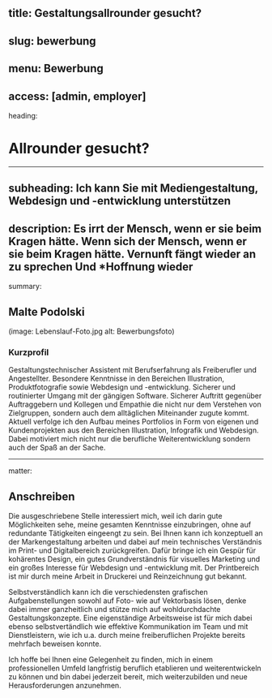 title: Gestaltungsallrounder gesucht?
----
slug: bewerbung
----
menu: Bewerbung
----
access: [admin, employer]
----
heading:
# Allrounder gesucht?
----
subheading:
Ich kann Sie mit Mediengestaltung, Webdesign und -entwicklung unterstützen
----
description:
Es irrt der Mensch, wenn er sie beim Kragen hätte. Wenn sich der Mensch, wenn er sie beim Kragen hätte. Vernunft fängt wieder an zu sprechen Und *Hoffnung wieder
----
summary:

## Malte Podolski

(image: Lebenslauf-Foto.jpg alt: Bewerbungsfoto)

### Kurzprofil
Gestaltungstechnischer Assistent mit Berufserfahrung als Freiberufler und Angestellter. Besondere Kenntnisse in den Bereichen Illustration, Produktfotografie sowie Webdesign und -entwicklung. Sicherer und routinierter Umgang mit der gängigen Software. Sicherer Auftritt gegenüber Auftraggebern und Kollegen und Empathie die nicht nur dem Verstehen von Zielgruppen, sondern auch dem alltäglichen Miteinander zugute kommt. Aktuell verfolge ich den Aufbau meines Portfolios in Form von eigenen und Kundenprojekten aus den Bereichen Illustration, Infografik und Webdesign. Dabei motiviert mich nicht nur die berufliche Weiterentwicklung sondern auch der Spaß an der Sache.

----
matter:

## Anschreiben

Die ausgeschriebene Stelle interessiert mich, weil ich darin gute Möglichkeiten sehe, meine gesamten Kenntnisse einzubringen, ohne auf redundante Tätigkeiten eingeengt zu sein. Bei Ihnen kann ich konzeptuell an der Markengestaltung arbeiten und dabei auf mein technisches Verständnis im Print- und Digitalbereich zurückgreifen. Dafür bringe ich ein Gespür für kohärentes Design, ein gutes Grundverständnis für visuelles Marketing und ein großes Interesse für Webdesign und -entwicklung mit. Der Printbereich ist mir durch meine Arbeit in Druckerei und Reinzeichnung gut bekannt.

Selbstverständlich kann ich die verschiedensten grafischen Aufgabenstellungen sowohl auf Foto- wie auf Vektorbasis lösen, denke dabei immer ganzheitlich und stütze mich auf wohldurchdachte Gestaltungskonzepte. Eine eigenständige Arbeitsweise ist für mich dabei ebenso selbstvertändlich wie effektive Kommunikation im Team und mit Dienstleistern, wie ich u.a. durch meine freiberuflichen Projekte bereits mehrfach beweisen konnte.

Ich hoffe bei Ihnen eine Gelegenheit zu finden, mich in einem professionellen Umfeld langfristig beruflich etablieren und weiterentwickeln zu können und bin dabei jederzeit bereit, mich weiterzubilden und neue Herausforderungen anzunehmen.

